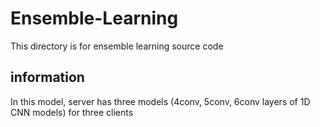 # Ensemble-Learning
This directory is for ensemble learning source code

## information
In this model, server has three models (4conv, 5conv, 6conv layers of 1D CNN models) for three clients
